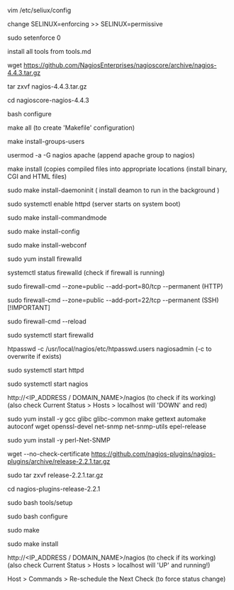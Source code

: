 <!-- Installation -->

vim /etc/seliux/config <!-- linux security -->

change SELINUX=enforcing >> SELINUX=permissive <!-- security module would notify instead of block actions -->

sudo setenforce 0 <!-- to temporary disable SELINUX -->

install all tools from tools.md

wget https://github.com/NagiosEnterprises/nagioscore/archive/nagios-4.4.3.tar.gz

tar zxvf nagios-4.4.3.tar.gz

cd nagioscore-nagios-4.4.3

bash configure

make all (to create 'Makefile' configuration)

<!-- Create nagios user -->

make install-groups-users

usermod -a -G nagios apache (append apache group to nagios)

make install (copies compiled files into appropriate locations (install binary, CGI and HTML files)

<!-- server setup -->

sudo make install-daemoninit ( install deamon to run in the background )

sudo systemctl enable httpd (server starts on system boot)

<!-- install command mode, config files, Apache config -->

sudo make install-commandmode

sudo make install-config

sudo make install-webconf

<!-- configure firewall + open port 80 -->

sudo yum install firewalld

systemctl status firewalld (check if firewall is running)

sudo firewall-cmd --zone=public --add-port=80/tcp --permanent (HTTP)

sudo firewall-cmd --zone=public --add-port=22/tcp --permanent (SSH) [!IMPORTANT]

sudo firewall-cmd --reload

sudo systemctl start firewalld

<!-- create nagiosadmin user account -->

htpasswd -c /usr/local/nagios/etc/htpasswd.users nagiosadmin (-c to overwrite if exists)

<!-- start Apache server and test nagios -->

sudo systemctl start httpd

sudo systemctl start nagios

http://<IP_ADDRESS / DOMAIN_NAME>/nagios (to check if its working) (also check Current Status > Hosts > localhost will 'DOWN' and red)

<!-- install nagios plugins -->

<!-- dependancies for nagios plugins-->

sudo yum install -y gcc glibc glibc-common make gettext automake autoconf wget openssl-devel net-snmp net-snmp-utils epel-release

sudo yum install -y perl-Net-SNMP

<!------------------------------------->

wget --no-check-certificate https://github.com/nagios-plugins/nagios-plugins/archive/release-2.2.1.tar.gz

sudo tar zxvf release-2.2.1.tar.gz

<!-- Install Nagios Core from Source -->

cd nagios-plugins-release-2.2.1

sudo bash tools/setup

sudo bash configure

sudo make

sudo make install

<!-- final test -->

http://<IP_ADDRESS / DOMAIN_NAME>/nagios (to check if its working) (also check Current Status > Hosts > localhost will 'UP' and running!)

Host > Commands > Re-schedule the Next Check (to force status change)
